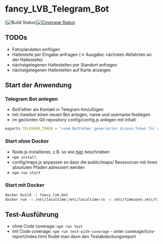 # fancy_LVB_Telegram_Bot

[![Build Status](https://travis-ci.org/eisc/fancy_LVB_Telegram_Bot.png?branch=master)][![Coverage Status](https://coveralls.io/repos/github/eisc/fancy_LVB_Telegram_Bot/badge.svg?branch=master)](https://coveralls.io/github/eisc/fancy_LVB_Telegram_Bot?branch=master)

## TODOs

* Fahrplandaten einfügen
* Haltestelle per Eingabe anfragen (-> Ausgabe: nächsten Abfahrten an der Haltestelle)
* nächstgelegenen Haltestellen per Standort anfragen
* nächstgelegenen Haltestellen auf Karte anzeigen

## Start der Anwendung

### Telegram Bot anlegen

* BotFather als Kontakt in Telegram hinzufügen
* mit /newbot einen neuen Bot anlegen, name und username festlegen
* im geclonten Git repository config/config.js anlegen mit Inhalt

```javascript
exports.TELEGRAM_TOKEN = "<vom BotFather generierter Access-Token für den eben angelegten neuen Bot>"
```

### Start ohne Docker

* Node.js installieren, z.B. so wie [hier](https://blog.pm2.io/2018-02-19/Installing-Node-js-with-NVM/) beschrieben
* `npm install`
* config/maps.js anpassen so dass die public/maps/ Ressourcen mit ihren absoluten Pfaden adressiert werden
* `npm run start`

### Start mit Docker

```bash
docker build -t fancy_lvb_bot
docker run -v /etc/localtime:/etc/localtime:ro -v /etc/timezone:/etc/timezone:ro --restart=always --name fancylvbbot -d fancy_lvb_bot:latest
```

## Test-Ausführung

* ohne Code coverage: `npm run test`
* mit Code coverage: `npm run test-with-coverage` - unter coverage/lcov-report/index.html findet man dann den Testabdeckungsreport
